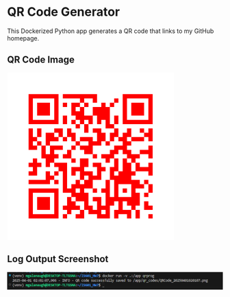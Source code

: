 # QR Code Generator

This Dockerized Python app generates a QR code that links to my GitHub homepage.

## QR Code Image

![QR Code](qr_codes/QRCode_20250401014435.png)

## Log Output Screenshot

![Log Image](logging.PNG)
